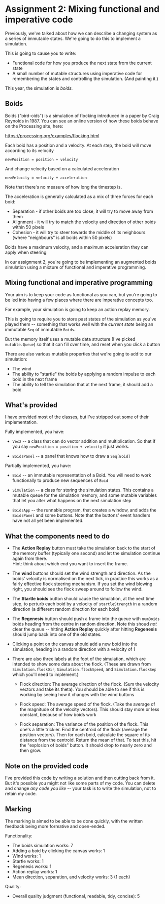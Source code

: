 # Assignment 2: Mixing functional and imperative code

Previously, we've talked about how we can describe a changing system
as a series of immutable states. We're going to do this to implement
a simulation.

This is going to cause you to write:

* Functional code for how you produce the next state from the current 
  state
* A small number of mutable structures using imperative code for remembering the states 
  and controlling the simulation. (And painting it.)

This year, the simulation is *boids*.

## Boids

Boids ("bird-oids") is a simulation of flocking introduced in a paper by
Craig Reynolds in 1987. You can see an online version of how these boids
behave on the Processing site, here:

https://processing.org/examples/flocking.html

Each boid has a position and a velocity. At each step, the boid will 
move according to its velocity

    newPosition = position + velocity

And change velocity based on a calculated acceleration

    newVelocity = velocity + acceleration
    
Note that there's no measure of how long the timestep is. 

The acceleration is generally calculated as a mix of three forces for each
boid:

* Separation - if other boids are too close, it will try to move away from them
* Alignment - it will try to match the velocity and direction of other boids within 50 pixels
* Cohesion - it will try to steer towards the middle of its neighbours (where "neighbours" is all boids within 50 pixels)

Boids have a maximum velocity, and a maximum acceleration they can apply when steering

In our assignment 2, you're going to be implementing an augmented boids
simulation using a mixture of functional and imperative programming.

## Mixing functional and imperative programming

Your aim is to keep your code as functional as you can, but you're going
to be led into having a few places where there are imperative concepts too.

For example, your simulation is going to keep an action replay memory.

This is going to require you to store past states of the simulation as 
you've played them -- something that works well with the *current state*
being an immutable `Seq` of immutable `Boids`. 

But the memory itself uses a mutable data structure
(I've picked `mutable.Queue`) so that it can fill over time, and reset
when you click a button

There are also various mutable properties that we're going to add to our
simulation:

* The wind
* The ability to "startle" the boids by applying a random impulse to
  each boid in the next frame
* The ability to tell the simulation that at the next frame, it should
  add a boid

## What's provided

I have provided most of the classes, but I've stripped out some of their
implementation.

Fully implemented, you have:

* `Vec2` -- a class that can do vector addition and multiplication. So
   that if you say `newPosition = position + velocity` it just works.
  
* `BoidsPanel` -- a panel that knows how to draw a `Seq[Boid]`

  
Partially implemented, you have: 
   
* `Boid` -- an immutable representation of a Boid. You will need to
   work functionally to produce new sequences of `Boid`
   
* `Simulation` -- a class for storing the simulation states. This
   contains a mutable queue for the simulation memory, and some 
   mutable variables that let you alter what happens on the next 
   simulation step

* `BoidsApp` -- the runnable program, that creates a window, and adds the
  `BoidsPanel` and some buttons. Note that the buttons' event handlers 
  have not all yet been implemented.
  
## What the components need to do

* The **Action Replay** button must take the simulation back to the start of 
  the memory buffer (typically one second) and let the simulation continue 
  again from there.  
  Hint: think about which end you want to insert the frame.
  
* The **wind** buttons should set the wind strength and direction. As the
  boids' velocity is normalised on the next tick, in practice this works as a
  fairly effective flock steering mechanism. If you set the wind blowing right, 
  you should see the flock sweep around to follow the wind.
  
* The **Startle boids** button should cause the simulation, at the next time
  step, to perturb each boid by a velocity of `startleStrength` in a random 
  direction (a different random direction for each boid)
  
* The **Regenesis** button should push a frame into the queue with `numBoids` boids heading from the
  centre in random direction. Note this shoud *not* clear the queue -- hitting
  **Action Replay** quickly after hitting **Regenesis** should jump back
  into one of the old states. 

* Clicking a point on the canvas should add a new boid into the simulation, 
  heading in a random direction with a velocity of 1

* There are also three labels at the foot of the simulation, which are intended to show some
  data about the flock. (These are drawn from `Simulation.flockDir`, `Simulation.flockSpeed`, and `Simulation.flockSep`
  which you'll need to implement.)

  - Flock direction: The average direction of the flock. (Sum the velocity vectors and take its theta). You should be
    able to see if this is working by seeing how it changes with the wind buttons

  - Flock speed: The average speed of the flock. (Take the average of the magnitude of the velocity vectors). This should
    stay more or less constant, because of how boids work

  - Flock separation: The variance of the position of the flock. This one's a little trickier. Find the centroid of the flock
    (average the position vectors). Then for each boid, calculate the square of its distance from the centroid. Return the 
    mean of that. To test this, hit the "explosion of boids" button. It should drop to nearly zero and then grow.

## Note on the provided code

I've provided this code by writing a solution and then cutting back from it.
But it's possible you might not like some parts of my code. You can delete
and change *any code you like* -- your task is to write the simulation, not
to retain my code.

## Marking

The marking is aimed to be able to be done quickly, with the written feedback being
more formative and open-ended.

Functionality: 

* The boids simulation works: 7
* Adding a boid by clicking the canvas works: 1
* Wind works: 1
* Startle works: 1
* Regenesis works: 1 
* Action replay works: 1
* Mean direction, separation, and velocity works: 3 (1 each)

Quality: 

* Overall quality judgment (functional, readable, tidy, concise): 5
